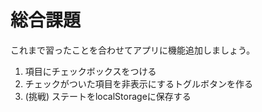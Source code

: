 # 総合課題

これまで習ったことを合わせてアプリに機能追加しましょう。

1. 項目にチェックボックスをつける
2. チェックがついた項目を非表示にするトグルボタンを作る
3. (挑戦) ステートをlocalStorageに保存する
